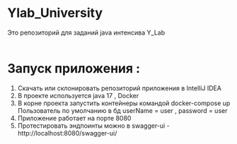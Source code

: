 # Ylab_University

Это репозиторий для заданий java интенсива Y_Lab
<br>
<br>

# Запуск приложения :

1. Скачать или склонировать репозиторий приложения в IntelliJ IDEA
2. В проекте используется java 17 , Docker 
3. В корне проекта запустить контейнеры командой docker-compose up
   Пользователь по умолчанию в бд userName = user , password = user
4. Приложение работает на порте 8080
5. Протестировать эндпоинты можно в swagger-ui - http://localhost:8080/swagger-ui/